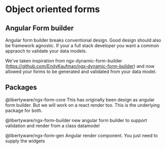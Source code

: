 # Object oriented forms

## Angular Form builder

Angular form builder breaks conventional design. Good design should also be framework agnostic. If your a full stack developer you want a common appraoch to validate your data models.

We've taken inspiration from ngx-dynamic-form-builder (https://github.com/EndyKaufman/ngx-dynamic-form-builder) and now allowed your forms to be generated and validated from your data model.

## Packages

@libertyware/ngx-form-core
This has originally been design as angular form builder. But we will work on a react render too. This is the underlying package for both.

@libertyware/ngx-form-builder
new angular form builder to support validation and render from a class datamodel

@libertyware/ngx-form-gen
Angular render component. You just need to supply the widgets
